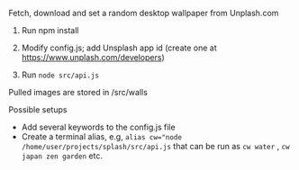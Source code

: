 Fetch, download and set a random desktop wallpaper from Unplash.com

1) Run npm install

2) Modify config.js; add Unsplash app id (create one at https://www.unplash.com/developers)

3) Run `node src/api.js`

Pulled images are stored in /src/walls


Possible setups

- Add several keywords to the config.js file
- Create a terminal alias, e.g, `alias cw="node /home/user/projects/splash/src/api.js` that
can be run as `cw water` , `cw japan zen garden` etc.
